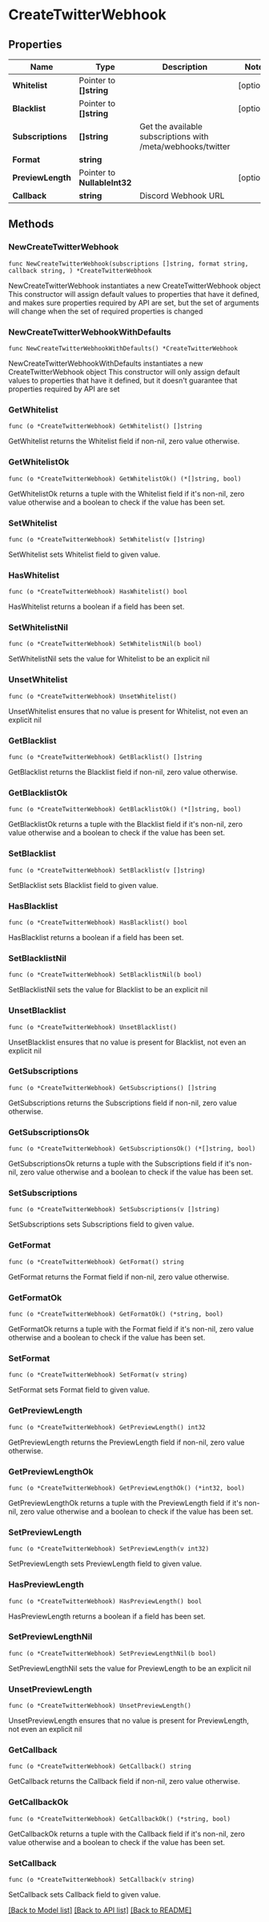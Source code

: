 # CreateTwitterWebhook

## Properties

Name | Type | Description | Notes
------------ | ------------- | ------------- | -------------
**Whitelist** | Pointer to **[]string** |  | [optional] 
**Blacklist** | Pointer to **[]string** |  | [optional] 
**Subscriptions** | **[]string** | Get the available subscriptions with /meta/webhooks/twitter | 
**Format** | **string** |  | 
**PreviewLength** | Pointer to **NullableInt32** |  | [optional] 
**Callback** | **string** | Discord Webhook URL | 

## Methods

### NewCreateTwitterWebhook

`func NewCreateTwitterWebhook(subscriptions []string, format string, callback string, ) *CreateTwitterWebhook`

NewCreateTwitterWebhook instantiates a new CreateTwitterWebhook object
This constructor will assign default values to properties that have it defined,
and makes sure properties required by API are set, but the set of arguments
will change when the set of required properties is changed

### NewCreateTwitterWebhookWithDefaults

`func NewCreateTwitterWebhookWithDefaults() *CreateTwitterWebhook`

NewCreateTwitterWebhookWithDefaults instantiates a new CreateTwitterWebhook object
This constructor will only assign default values to properties that have it defined,
but it doesn't guarantee that properties required by API are set

### GetWhitelist

`func (o *CreateTwitterWebhook) GetWhitelist() []string`

GetWhitelist returns the Whitelist field if non-nil, zero value otherwise.

### GetWhitelistOk

`func (o *CreateTwitterWebhook) GetWhitelistOk() (*[]string, bool)`

GetWhitelistOk returns a tuple with the Whitelist field if it's non-nil, zero value otherwise
and a boolean to check if the value has been set.

### SetWhitelist

`func (o *CreateTwitterWebhook) SetWhitelist(v []string)`

SetWhitelist sets Whitelist field to given value.

### HasWhitelist

`func (o *CreateTwitterWebhook) HasWhitelist() bool`

HasWhitelist returns a boolean if a field has been set.

### SetWhitelistNil

`func (o *CreateTwitterWebhook) SetWhitelistNil(b bool)`

 SetWhitelistNil sets the value for Whitelist to be an explicit nil

### UnsetWhitelist
`func (o *CreateTwitterWebhook) UnsetWhitelist()`

UnsetWhitelist ensures that no value is present for Whitelist, not even an explicit nil
### GetBlacklist

`func (o *CreateTwitterWebhook) GetBlacklist() []string`

GetBlacklist returns the Blacklist field if non-nil, zero value otherwise.

### GetBlacklistOk

`func (o *CreateTwitterWebhook) GetBlacklistOk() (*[]string, bool)`

GetBlacklistOk returns a tuple with the Blacklist field if it's non-nil, zero value otherwise
and a boolean to check if the value has been set.

### SetBlacklist

`func (o *CreateTwitterWebhook) SetBlacklist(v []string)`

SetBlacklist sets Blacklist field to given value.

### HasBlacklist

`func (o *CreateTwitterWebhook) HasBlacklist() bool`

HasBlacklist returns a boolean if a field has been set.

### SetBlacklistNil

`func (o *CreateTwitterWebhook) SetBlacklistNil(b bool)`

 SetBlacklistNil sets the value for Blacklist to be an explicit nil

### UnsetBlacklist
`func (o *CreateTwitterWebhook) UnsetBlacklist()`

UnsetBlacklist ensures that no value is present for Blacklist, not even an explicit nil
### GetSubscriptions

`func (o *CreateTwitterWebhook) GetSubscriptions() []string`

GetSubscriptions returns the Subscriptions field if non-nil, zero value otherwise.

### GetSubscriptionsOk

`func (o *CreateTwitterWebhook) GetSubscriptionsOk() (*[]string, bool)`

GetSubscriptionsOk returns a tuple with the Subscriptions field if it's non-nil, zero value otherwise
and a boolean to check if the value has been set.

### SetSubscriptions

`func (o *CreateTwitterWebhook) SetSubscriptions(v []string)`

SetSubscriptions sets Subscriptions field to given value.


### GetFormat

`func (o *CreateTwitterWebhook) GetFormat() string`

GetFormat returns the Format field if non-nil, zero value otherwise.

### GetFormatOk

`func (o *CreateTwitterWebhook) GetFormatOk() (*string, bool)`

GetFormatOk returns a tuple with the Format field if it's non-nil, zero value otherwise
and a boolean to check if the value has been set.

### SetFormat

`func (o *CreateTwitterWebhook) SetFormat(v string)`

SetFormat sets Format field to given value.


### GetPreviewLength

`func (o *CreateTwitterWebhook) GetPreviewLength() int32`

GetPreviewLength returns the PreviewLength field if non-nil, zero value otherwise.

### GetPreviewLengthOk

`func (o *CreateTwitterWebhook) GetPreviewLengthOk() (*int32, bool)`

GetPreviewLengthOk returns a tuple with the PreviewLength field if it's non-nil, zero value otherwise
and a boolean to check if the value has been set.

### SetPreviewLength

`func (o *CreateTwitterWebhook) SetPreviewLength(v int32)`

SetPreviewLength sets PreviewLength field to given value.

### HasPreviewLength

`func (o *CreateTwitterWebhook) HasPreviewLength() bool`

HasPreviewLength returns a boolean if a field has been set.

### SetPreviewLengthNil

`func (o *CreateTwitterWebhook) SetPreviewLengthNil(b bool)`

 SetPreviewLengthNil sets the value for PreviewLength to be an explicit nil

### UnsetPreviewLength
`func (o *CreateTwitterWebhook) UnsetPreviewLength()`

UnsetPreviewLength ensures that no value is present for PreviewLength, not even an explicit nil
### GetCallback

`func (o *CreateTwitterWebhook) GetCallback() string`

GetCallback returns the Callback field if non-nil, zero value otherwise.

### GetCallbackOk

`func (o *CreateTwitterWebhook) GetCallbackOk() (*string, bool)`

GetCallbackOk returns a tuple with the Callback field if it's non-nil, zero value otherwise
and a boolean to check if the value has been set.

### SetCallback

`func (o *CreateTwitterWebhook) SetCallback(v string)`

SetCallback sets Callback field to given value.



[[Back to Model list]](../README.md#documentation-for-models) [[Back to API list]](../README.md#documentation-for-api-endpoints) [[Back to README]](../README.md)


